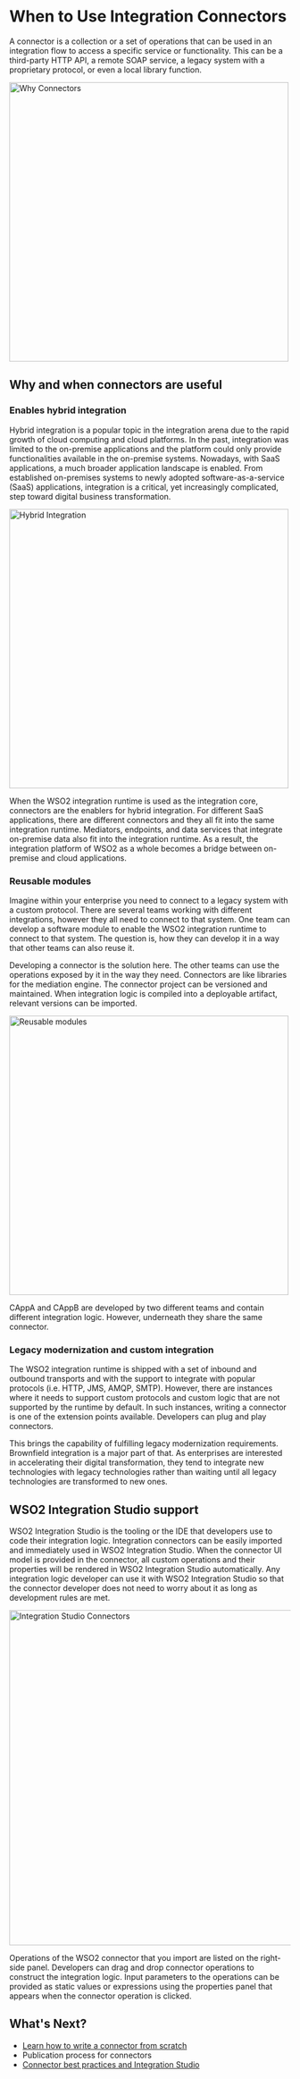 # When to Use Integration Connectors

A connector is a collection or a set of operations that can be used in an integration flow to access a specific service or functionality. This can be a third-party HTTP API, a remote SOAP service, a legacy system with a proprietary protocol, or even a local library function.

<img src="{{base_path}}/assets/img/integrate/connectors/why-connectors.png" title="Why Connectors" width="500" alt="Why Connectors"/>

## Why and when connectors are useful

### Enables hybrid integration

Hybrid integration is a popular topic in the integration arena due to the rapid growth of cloud computing and cloud platforms. In the past, integration was limited to the on-premise applications and the platform could only provide functionalities available in the on-premise systems. Nowadays, with SaaS applications, a much broader application landscape is enabled. From established on-premises systems to newly adopted software-as-a-service (SaaS) applications, integration is a critical, yet increasingly complicated, step toward digital business transformation. 

<img src="{{base_path}}/assets/img/integrate/connectors/why-connectors2.png" title="Hybrid Integration" width="500" alt="Hybrid Integration"/>

When the WSO2 integration runtime is used as the integration core, connectors are the enablers for hybrid integration. For different SaaS applications, there are different connectors and they all fit into the same integration runtime. Mediators, endpoints, and data services that integrate on-premise data also fit into the integration runtime. As a result, the integration platform of WSO2 as a whole becomes a bridge between on-premise and cloud applications. 

### Reusable modules 

Imagine within your enterprise you need to connect to a legacy system with a custom protocol. There are several teams working with different integrations, however they all need to connect to that system. One team can develop a software module to enable the WSO2 integration runtime to connect to that system. The question is, how they can develop it in a way that other teams can also reuse it. 

Developing a connector is the solution here. The other teams can use the operations exposed by it in the way they need. Connectors are like libraries for the mediation engine. The connector project can be versioned and maintained. When integration logic is compiled into a deployable artifact, relevant versions can be imported. 

<img src="{{base_path}}/assets/img/integrate/connectors/why-connectors3.png" title="Reusable modules" width="500" alt="Reusable modules"/>

CAppA and CAppB are developed by two different teams and contain different integration logic. However, underneath they share the same connector. 

### Legacy modernization and custom integration 

The WSO2 integration runtime is shipped with a set of inbound and outbound transports and with the support to integrate with popular protocols (i.e. HTTP, JMS, AMQP, SMTP). However, there are instances where it needs to support custom protocols and custom logic that are not supported by the runtime by default. In such instances, writing a connector is one of the extension points available. Developers can plug and play connectors.

This brings the capability of fulfilling legacy modernization requirements. Brownfield integration is a major part of that. As enterprises are interested in accelerating their digital transformation, they tend to integrate new technologies with legacy technologies rather than waiting until all legacy technologies are transformed to new ones. 

## WSO2 Integration Studio support 

WSO2 Integration Studio is the tooling or the IDE that developers use to code their integration logic. Integration connectors can be easily imported and immediately used in WSO2 Integration Studio. When the connector UI model is provided in the connector, all custom operations and their properties will be rendered in WSO2 Integration Studio automatically. Any integration logic developer can use it with WSO2 Integration Studio so that the connector developer does not need to worry about it as long as development rules are met. 

<img src="{{base_path}}/assets/img/integrate/connectors/why-connectors4.png" title="Integration Studio Connectors" width="600" alt="Integration Studio Connectors"/>

Operations of the WSO2 connector that you import are listed on the right-side panel. Developers can drag and drop connector operations to construct the integration logic. Input parameters to the operations can be provided as static values or expressions using the properties panel that appears when the connector operation is clicked. 

## What's Next?

* [Learn how to write a connector from scratch]({{base_path}}/reference/connectors/develop-connectors/) 
* Publication process for connectors 
* [Connector best practices and Integration Studio]({{base_path}}/reference/connectors/connector-usage/) 